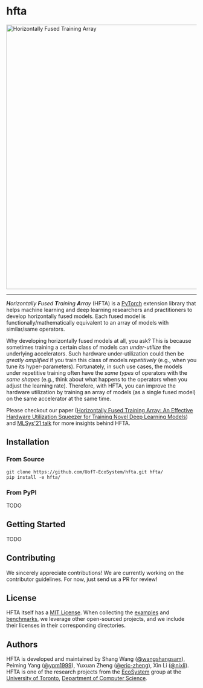 # hfta

<img src="docs/intro.gif" alt="Horizontally Fused Training Array" width="700">

--------------------------------------------------------------------------------

_**H**orizontally **F**used **T**raining **A**rray_ (HFTA) is a [PyTorch](https://pytorch.org/) extension 
library that helps machine learning and deep learning researchers and practitioners to develop horizontally 
fused models. Each fused model is functionally/mathematically equivalent to an array of models with 
similar/same operators. 

Why developing horizontally fused models at all, you ask? This is because sometimes training a certain 
class of models can _under-utilize_ the underlying accelerators. Such hardware under-utilization could then 
be _greatly amplified_ if you train this class of models _repetitively_ (e.g., when you tune its 
hyper-parameters). Fortunately, in such use cases, the models under repetitive training often have the 
_same types_ of operators with the _same shapes_ (e.g., think about what happens to the operators when 
you adjust the learning rate). Therefore, with HFTA, you can improve the hardware utilization by training 
an array of models (as a single fused model) on the same accelerator at the same time.

Please checkout our paper ([Horizontally Fused Training Array: An Effective Hardware Utilization Squeezer 
for Training Novel Deep Learning Models](https://arxiv.org/abs/2102.02344)) and 
[MLSys'21 talk](https://youtu.be/zJ5UUb0J9tI) for more insights behind HFTA.

## Installation

### From Source

```
git clone https://github.com/UofT-EcoSystem/hfta.git hfta/
pip install -e hfta/
```

### From PyPI

TODO

## Getting Started

TODO

## Contributing

We sincerely appreciate contributions! We are currently working on the contributor guidelines. For now, just send us a PR for review!

## License

HFTA itself has a [MIT License](LICENSE). When collecting the [examples](examples/) and [benchmarks](benchmarks/), we leverage other
open-sourced projects, and we include their licenses in their corresponding directories.

## Authors

HFTA is developed and maintained by Shang Wang ([@wangshangsam](https://github.com/wangshangsam)), 
Peiming Yang ([@ypm1999](https://github.com/ypm1999)), Yuxuan Zheng ([@eric-zheng](https://github.com/eric-zheng)), 
Xin Li ([@nixli](https://github.com/nixli)). HFTA is one of the research projects from the 
[EcoSystem](https://www.cs.toronto.edu/ecosystem/) group at the [University of Toronto](https://www.utoronto.ca/), 
[Department of Computer Science](https://web.cs.toronto.edu/).
